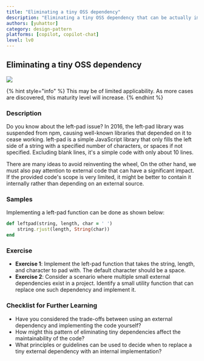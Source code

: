 ```yaml
---
title: "Eliminating a tiny OSS dependency"
description: "Eliminating a tiny OSS dependency that can be actually implemented in a few lines of code"
authors: [yuhattor] 
category: design-pattern
platforms: [copilot, copilot-chat]
level: lv0
---
```


## Eliminating a tiny OSS dependency

[<img src="https://img.shields.io/badge/Lv0-Pattern_Idea-blueviolet">](https://github.com/orgs/AI-Native-Development/projects/1/)

{% hint style="info" %}
This may be of limited applicability. As more cases are discovered, this maturity level will increase.
{% endhint %}

### Description

Do you know about the left-pad issue? In 2016, the left-pad library was suspended from npm, causing well-known libraries that depended on it to cease working. left-pad is a simple JavaScript library that only fills the left side of a string with a specified number of characters, or spaces if not specified. Excluding blank lines, it's a simple code with only about 10 lines.

There are many ideas to avoid reinventing the wheel, On the other hand, we must also pay attention to external code that can have a significant impact. If the provided code's scope is very limited, it might be better to contain it internally rather than depending on an external source.

### Samples

Implementing a left-pad function can be done as shown below:

```ruby
def leftpad(string, length, char = ' ')
    string.rjust(length, String(char))
end
```

### Exercise

- **Exercise 1**: Implement the left-pad function that takes the string, length, and character to pad with. The default character should be a space.
- **Exercise 2**: Consider a scenario where multiple small external dependencies exist in a project. Identify a small utility function that can replace one such dependency and implement it.

### Checklist for Further Learning

- Have you considered the trade-offs between using an external dependency and implementing the code yourself?
- How might this pattern of eliminating tiny dependencies affect the maintainability of the code?
- What principles or guidelines can be used to decide when to replace a tiny external dependency with an internal implementation?
